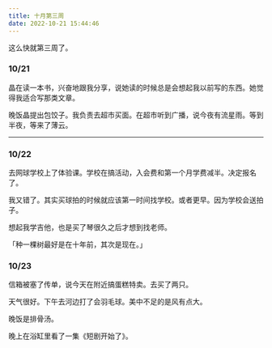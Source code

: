 ```yaml
---
title: 十月第三周
date: 2022-10-21 15:44:46
---
```

这么快就第三周了。

### 10/21
晶在读一本书，兴奋地跟我分享，说她读的时候总是会想起我以前写的东西。她觉得我适合写那类文章。

晚饭晶提出包饺子。我负责去超市买面。在超市听到广播，说今夜有流星雨。等到半夜，等来了薄云。

---

### 10/22
去网球学校上了体验课。学校在搞活动，入会费和第一个月学费减半。决定报名了。

我又错了。其实买球拍的时候就应该第一时间找学校。或者更早。因为学校会送拍子。

想起我学吉他，也是买了琴很久之后才想到找老师。

「种一棵树最好是在十年前，其次是现在。」

### 10/23
信箱被塞了传单，说今天在附近搞蛋糕特卖。去买了两只。

天气很好。下午去河边打了会羽毛球。美中不足的是风有点大。

晚饭是排骨汤。

晚上在浴缸里看了一集《短剧开始了》。